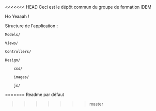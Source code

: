 <<<<<<< HEAD
Ceci est le dépôt commun du groupe de formation IDEM

Ho Yeaaah !



Structure de l'application :

	Models/
	
	Views/
	
	Controllers/
	
	Design/
		
		css/
		
		images/
			
		js/
=======
Readme par défaut
>>>>>>> master

